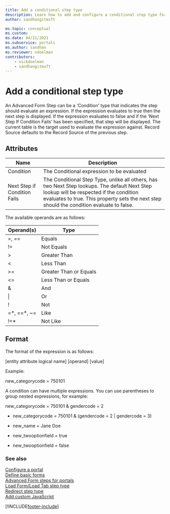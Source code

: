 ```yaml
---
title: Add a conditional step type
description: Learn how to add and configure a conditional step type for a portal.
author: sandhangitmsft

ms.topic: conceptual
ms.custom: 
ms.date: 04/21/2021
ms.subservice: portals
ms.author: sandhan
ms.reviewer: ndoelman
contributors:
    - nickdoelman
    - sandhangitmsft
---
```


# Add a conditional step type

An Advanced Form Step can be a 'Condition' type that indicates the step should evaluate an expression. If the expression evaluates to true then the next step is displayed. If the expression evaluates to false and if the 'Next Step If Condition Fails' has been specified, that step will be displayed. The current table is the target used to evaluate the expression against. Record Source defaults to the Record Source of the previous step.

## Attributes

| Name                         | Description                                                                                                                                                                                                                          |
|------------------------------|--------------------------------------------------------------------------------------------------------------------------------------------------------------------------------------------------------------------------------------|
| Condition                    | The Conditional expression to be evaluated                                                                                                                                                                                           |
| Next Step if Condition Fails | The Conditional Step Type, unlike all others, has two Next Step lookups. The default Next Step lookup will be respected if the condition evaluates to true. This property sets the next step should the condition evaluate to false. |

The available operands are as follows:

| Operand(s)    | Type                   |
|---------------|------------------------|
| =, ==         | Equals                 |
| !=            | Not Equals             |
| &gt;          | Greater Than           |
| &lt;          | Less Than              |
| &gt;=         | Greater Than or Equals |
| &lt;=         | Less Than or Equals    |
| &             | And                    |
| \|             | Or                     |
| !             | Not                    |
| =\*, ==\*, ~= | Like                   |
| !=\*          | Not Like               |

## Format

The format of the expression is as follows:

\[entity attribute logical name\] \[operand\] \[value\]

Example:

new\_categorycode = 750101

A condition can have multiple expressions. You can use parentheses to group nested expressions, for example:

new\_categorycode = 750101 & gendercode = 2

-   new\_categorycode = 750101 & (gendercode = 2 | gendercode = 3)

-   new\_name = Jane Doe

-   new\_twooptionfield = true

-   new\_twooptionfield = false

### See also

[Configure a portal](configure-portal.md)  
[Define basic forms](entity-forms.md)  
[Advanced Form steps for portals](web-form-steps.md)  
[Load Form/Load Tab step type](load-form-step.md)  
[Redirect step type](add-redirect-step.md)  
[Add custom JavaScript](add-custom-javascript.md)  



[!INCLUDE[footer-include](../../../includes/footer-banner.md)]